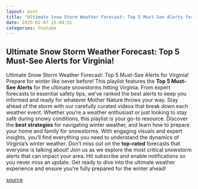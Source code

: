 ```yaml
---
layout: post
title: "Ultimate Snow Storm Weather Forecast: Top 5 Must-See Alerts for Virginia!"
date: 2025-02-07 15:04:51
categories: Youtube
---
```


## Ultimate Snow Storm Weather Forecast: Top 5 Must-See Alerts for Virginia!

Ultimate Snow Storm Weather Forecast: Top 5 Must-See Alerts for Virginia!
Prepare for winter like never before! This playlist features the **Top 5 Must-See Alerts** for the ultimate snowstorms hitting Virginia. From expert forecasts to essential safety tips, we’ve ranked the best alerts to keep you informed and ready for whatever Mother Nature throws your way.
Stay ahead of the storm with our carefully curated videos that break down each weather event. Whether you’re a weather enthusiast or just looking to stay safe during snowy conditions, this playlist is your go-to resource. Discover the **best strategies** for navigating winter weather, and learn how to prepare your home and family for snowstorms.
With engaging visuals and expert insights, you’ll find everything you need to understand the dynamics of Virginia’s winter weather. Don’t miss out on the **top-rated** forecasts that everyone is talking about! 
Join us as we explore the most critical snowstorm alerts that can impact your area. Hit subscribe and enable notifications so you never miss an update. Get ready to dive into the ultimate weather experience and ensure you’re fully prepared for the winter ahead!

[source](https://www.youtube.com/playlist?list=PL947U8j0XRTwDVMsa1JzB2ryNU-8eORWE)
